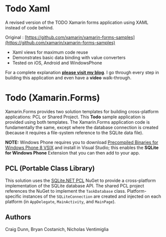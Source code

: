 Todo Xaml
=======

A revised version of the TODO Xamarin forms application using XAML instead of code behind.

Original : [https://github.com/xamarin/xamarin-forms-samples](https://github.com/xamarin/xamarin-forms-samples)

- Xaml views for maximum code reuse
- Demonstrates basic data binding with value converters
- Tested on iOS, Android and WindowsPhone

For a complete explanation [**please visit my blog**](http://nventimiglia.github.io/NVentimiglia/). I go through every step in building this application and even have a **video** walk-through.


Todo (Xamarin.Forms)
=======

Xamarin.Forms provides two solution templates for building cross-platform applications: PCL or Shared Project. This **Todo** sample application is provided using both templates. The Xamarin.Forms application code is fundamentally the same, except where the database connection is created (because it requires a file-system reference to the SQLite data file).


**NOTE:** Windows Phone requires you to download <a href="http://www.sqlite.org/download.html#wp8" target="_blank">Precompiled Binaries for Windows Phone 8 VSIX</a> and install in Visual Studio; this enables the **SQLite for Windows Phone** Extension that you can then add to your app.

PCL (Portable Class Library)
---
This solution uses the [SQLite.NET PCL](https://www.nuget.org/packages/SQLite.Net-PCL/) NuGet to provide a cross-platform implementation of the SQLite database API. The shared PCL project references the NuGet to implement the `TaskDatabase` class. Platform-specific instances of the `SQLiteConnection` are created and injected on each platform (in `AppDelegate`, `MainActivity`, and `MainPage`). 




Authors
-------

Craig Dunn, Bryan Costanich, Nicholas Ventimiglia
